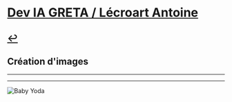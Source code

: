 # [Dev IA GRETA / Lécroart Antoine](https://github.com/Dev-IA-2024/antoine.lecroart)

[↩️](..)
---

## Création d'images

---
---
![Baby Yoda](https://images3.alphacoders.com/110/1108129.jpg)
